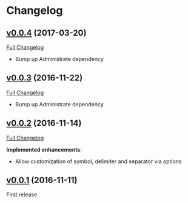 # Changelog

## [v0.0.4](https://github.com/zooppa/administrate-field-money/tree/v0.0.4) (2017-03-20)
[Full Changelog](https://github.com/zooppa/administrate-field-money/compare/v0.0.3...v0.0.4)

* Bump up Administrate dependency

## [v0.0.3](https://github.com/zooppa/administrate-field-money/tree/v0.0.3) (2016-11-22)
[Full Changelog](https://github.com/zooppa/administrate-field-money/compare/v0.0.2...v0.0.3)

* Bump up Administrate dependency

## [v0.0.2](https://github.com/zooppa/administrate-field-money/tree/v0.0.2) (2016-11-14)
[Full Changelog](https://github.com/zooppa/administrate-field-money/compare/v0.0.1...v0.0.2)

**Implemented enhancements**:

* Allow customization of symbol, delimiter and separator via options

## [v0.0.1](https://github.com/zooppa/administrate-field-money/tree/v0.0.1) (2016-11-11)
First release
